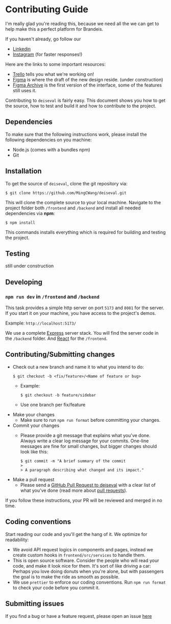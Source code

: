# Contributing Guide

I'm really glad you're reading this, because we need all the we can get to help make this a perfect platform for Brandeis.

If you haven't already, go follow our 

  * [Linkedin](https://www.linkedin.com/company/deiseval/) 
  * [Instagram](https://www.instagram.com/deis_eval/) (for faster responses!)

Here are the links to some important resources:

  * [Trello](https://trello.com/b/bx6rja3O/deis-course-evaluation) tells you what we're working on!
  * [Figma](https://www.figma.com/file/aZmhk3pPxpaw6U8HvfMflz/deiseval?type=design&mode=design&t=VIeafslIWMOlRgKJ-0) is where the draft of the new design reside. (under construction)
  * [Figma Archive](https://www.figma.com/file/lMYyNOptCmZb5JlYXmKkif/CourseEvaluation?type=design&node-id=0-1&mode=design&t=xekzqwc36H9CNiwg-0) is the first version of the interface, some of the features still uses it.



Contributing to `deiseval` is fairly easy. This document shows you how to get the source, how to test and build it and how to contribute to the project.

## Dependencies

To make sure that the following instructions work, please install the following dependencies
on you machine:

- Node.js (comes with a bundles npm)
- Git

## Installation

To get the source of `deiseval`, clone the git repository via:

````
$ git clone https://github.com/MingCWang/deiseval.git
````

This will clone the complete source to your local machine. Navigate to the project folder both `/frontend` and `/backend`
and install all needed dependencies via **npm**:

````
$ npm install
````

This commands installs everything which is required for building and testing the project.

## Testing
still under construction

## Developing

### `npm run dev` in `/frontend` and `/backend`
This task provides a simple http server on port `5173` and `8081` for the server. If you start it on your machine, you have access to the project's demos.

Example: `http://localhost:5173/`

We use a complete [Express](http://expressjs.com/) server stack. You will
find the server code in the `/backend` folder. And [React](https://react.dev/) for the `/frontend`.

## Contributing/Submitting changes

- Check out a new branch and name it to what you intend to do:
 	````
    $ git checkout -b <fix/feature>/<Name of feature or bug>
    ````
  - Example:
   	````
    $ git checkout -b feature/sidebar
    ````
   
  - Use one branch per fix/feature
- Make your changes
  - Make sure to run `npm run format` before committing your changes.
- Commit your changes
  - Please provide a git message that explains what you've done.
	Always write a clear log message for your commits. One-line messages are fine for small changes, but bigger changes should look like this:

		$ git commit -m "A brief summary of the commit
		> 
		> A paragraph describing what changed and its impact."
- Make a pull request
	- Please send a [GitHub Pull Request to deiseval](https://github.com/MingCWang/deiseval/compare) with a clear list of what you've done (read more about [pull requests](https://docs.github.com/en/pull-requests/collaborating-with-pull-requests/proposing-changes-to-your-work-with-pull-requests/about-pull-requests)). 

If you follow these instructions, your PR will be reviewed and merged in no time.

## Coding conventions

Start reading our code and you'll get the hang of it. We optimize for readability:

  * We avoid API request logics in components and pages, instead we create custom hooks in `frontend/src/services` to handle them.
  * This is open source software. Consider the people who will read your code, and make it look nice for them. It's sort of like driving a car: Perhaps you love doing donuts when you're alone, but with passengers the goal is to make the ride as smooth as possible.
  * We use `prettier` to enforce our coding conventions. Run `npm run format` to check your code before you commit it.


## Submitting issues

If you find a bug or have a feature request, please open an issue [here](https://github.com/MingCWang/deiseval/issues/new)

